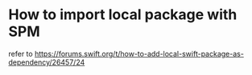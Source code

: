 # How to import local package with SPM
refer to https://forums.swift.org/t/how-to-add-local-swift-package-as-dependency/26457/24